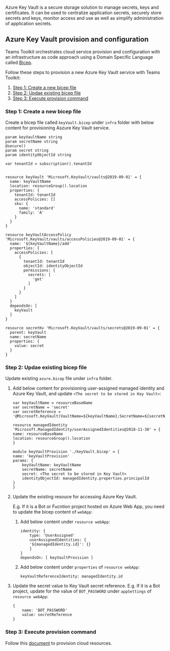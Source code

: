 Azure Key Vault is a secure storage solution to manage secrets, keys and certificates. It can be used to centralize application secrets, securely store secrets and keys, monitor access and use as well as simplify administration of application secrets. 

## Azure Key Vault provision and configuration

Teams Toolkit orchestrates cloud service provision and configuration with an infrastructure as code approach using a Domain Specific Language called [Bicep](https://learn.microsoft.com/azure/azure-resource-manager/bicep/overview?tabs=bicep).

Follow these steps to provision a new Azure Key Vault service with Teams Toolkit:

1. [Step 1: Create a new bicep file](#step-1-create-a-new-bicep-filestep-1-create-a-new-bicep-file)
1. [Step 2: Updae existing bicep file](#step-2-updae-existing-bicep-file)
1. [Step 3: Execute provision command](#step-3-execute-provision-command)

### Step 1: Create a new bicep file

Create a bicep file called `keyVault.bicep` under `infra` folder with below content for provisioning Aszure Key Vault service.

```bicep
param keyVaultName string
param secretName string
@secure()
param secret string
param identityObjectId string

var tenantId = subscription().tenantId


resource keyVault 'Microsoft.KeyVault/vaults@2019-09-01' = {
  name: keyVaultName
  location: resourceGroup().location
  properties: {
    tenantId: tenantId
    accessPolicies: []
    sku: {
      name: 'standard'
      family: 'A'
    }
  }
}

resource keyVaultAccessPolicy 'Microsoft.KeyVault/vaults/accessPolicies@2019-09-01' = {
  name: '${keyVaultName}/add'
  properties: {
    accessPolicies: [
      {
        tenantId: tenantId
        objectId: identityObjectId
        permissions: {
          secrets: [
            'get'
          ]
        }
      }
    ]
  }
  dependsOn: [
    keyVault
  ]
}

resource secretKv 'Microsoft.KeyVault/vaults/secrets@2019-09-01' = {
  parent: keyVault
  name: secretName
  properties: {
    value: secret
  }
}
```


### Step 2: Updae existing bicep file

Update existing `azure.bicep` file under `infra` folder.

1. Add below content for provisioning user-assigned managed identity and Azure Key Vault, and update `<The secret to be stored in Key Vault>`:

    ```bicep
    var keyVaultName = resourceBaseName
    var secretName = 'secret'
    var secretReference = '@Microsoft.KeyVault(VaultName=${keyVaultName};SecretName=${secretName})'

    resource managedIdentity 'Microsoft.ManagedIdentity/userAssignedIdentities@2018-11-30' = {
    name: resourceBaseName
    location: resourceGroup().location
    }

    module keyVaultProvision './keyVault.bicep' = {
    name: 'keyVaultProvision'
    params: {
        keyVaultName: keyVaultName
        secretName: secretName
        secret: <The secret to be stored in Key Vault>
        identityObjectId: managedIdentity.properties.principalId
    }
    }
    ```

1. Update the existing resouce for accessing Azure Key Vault.
    
    E.g. If it is a Bot or Fucntion project hosted on Azure Web App, you need to update the bicep content of `webApp`:
    
    1. Add below content under `resource webApp`:

        ```bicep
        identity: {
            type: 'UserAssigned'
            userAssignedIdentities: {
            '${managedIdentity.id}': {}
            }
        }
        dependsOn: [ keyVaultProvision ]
        ```

    1. Add below content under `properties` of `resource webApp`:

        ```bicep
        keyVaultReferenceIdentity: managedIdentity.id
        ```

1. Update the secret value to Key Vault secret reference. E.g. If it is a Bot project, update for the value of `BOT_PASSWORD` under `appSettings` of `resource webApp`:

    ```bicep
    {
        name: 'BOT_PASSWORD'
        value: secretReference
    }
    ```

### Step 3: Execute provision command

Follow this [document](https://learn.microsoft.com/microsoftteams/platform/toolkit/provision?pivots=visual-studio-code) to provision cloud resources.